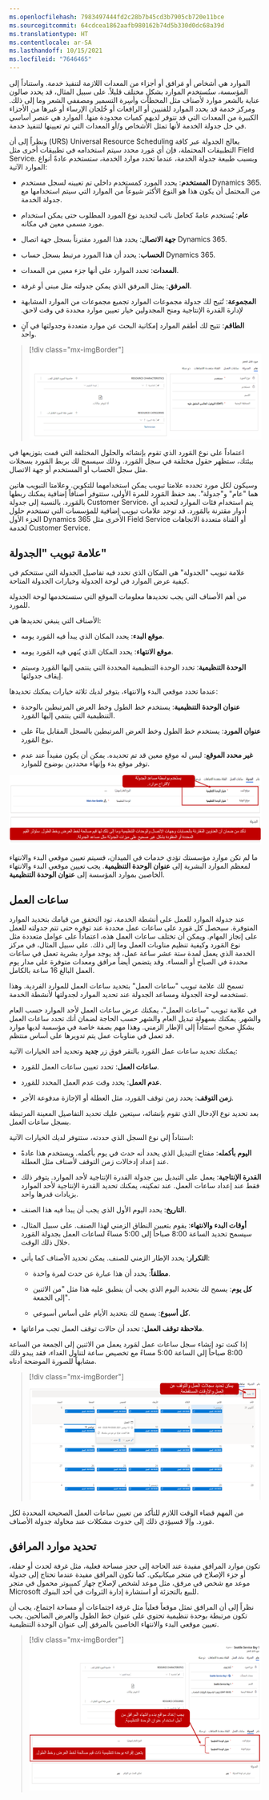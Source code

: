 ```yaml
---
ms.openlocfilehash: 7983497444fd2c28b7b45cd3b7905cb720e11bce
ms.sourcegitcommit: 64cdcea1862aafb980162b74d5b330d0dc68a39d
ms.translationtype: HT
ms.contentlocale: ar-SA
ms.lasthandoff: 10/15/2021
ms.locfileid: "7646465"
---
```

الموارد هي أشخاص أو مَرافق أو أجزاء من المعدات اللازمة لتنفيذ خدمة. واستناداً إلى المؤسسة، ستُستخدم الموارد بشكلٍ مختلف قليلاً. على سبيل المثال، قد يحدد صالون عناية بالشعر موارد لأصناف مثل المحطات وأسِرة التسمير ومصففي الشعر وما إلى ذلك. ومركز خدمة قد يحدد الموارد للفنيين أو الرافعات أو خُلجان الإرساء أو غيرها من الأجزاء الكبيرة من المعدات التي قد تتوفر لديهم كميات محدودة منها. الموارد هي عنصر أساسي في حل جدولة الخدمة لأنها تمثل الأشخاص و/أو المعدات التي تم تعيينها لتنفيذ خدمة.

ونظراً إلى أن (URS) Universal Resource Scheduling يعالج الجدولة عبر كافة التطبيقات المحتملة، فإن أي مَورد محدد سيتم استخدامه في تطبيقات أخرى مثل Field Service. وبسبب طبيعة جدولة الخدمة، عندما تحدد موارد الخدمة، ستستخدم عادةً أنواع الموارد الآتية:

- **المستخدم**: يحدد المورد كمستخدم داخلي تم تعيينه لسجل مستخدم Dynamics 365. من المحتمل أن يكون هذا هو النوع الأكثر شيوعاً من الموارد التي سيتم استخدامها مع جدولة الخدمة.

- **عام**: يُستخدم عامةً كحامل نائب لتحديد نوع المورد المطلوب حتى يمكن استخدام مورد مسمى معين في مكانه.

- **جهة الاتصال**: يحدد هذا المورد مقترناً بسجل جهة اتصال Dynamics 365.

- **الحساب**: يحدد أن هذا المورد مرتبط بسجل حساب Dynamics 365.

- **المعدات**: تحدد الموارد على أنها جزء معين من المعدات.

- **المرفق**: يمثل المرفق الذي يمكن جدولته مثل مبنى أو غرفة.

- **المجموعة**: تُتيح لك جدولة مجموعات الموارد تجميع مجموعات من الموارد المشابهة لإدارة ‏‫القدرة الإنتاجية ومنح المجدولين خيار تعيين موارد محددة في وقت لاحق.

- **الطاقم**: تتيح لك أطقم الموارد إمكانية البحث عن موارد متعددة وجدولتها في آنٍ واحد.

> [!div class="mx-imgBorder"]
> ![لقطة شاشة تظهر نموذج مورد قابل للحجز.](../media/3-resource.png)

اعتماداً على نوع المَورد الذي تقوم بإنشائه والحلول المختلفة التي قمت بتوزيعها في بيئتك، ستظهر حقول مختلفة في سجل المَورد. وذلك سيسمح لك بربط المَورد بسجلات مثل سجل الحساب أو المستخدم أو جهة الاتصال.

وسيكون لكل مورد تحدده علامتا تبويب يمكن استخدامهما للتكوين. وعلامتا التبويب هاتين هما "عام" و"جدولة". بعد حفظ المَورد للمرة الأولى، ستتوفر أصنافاً إضافية يمكنك ربطها بالمَورد. بالنسبة إلى جدولة Customer Service، يتم استخدام فئات الموارد لتحديد أي أدوار مقترنة بالمَورد. قد توجد علامات تبويب إضافية للمؤسسات التي تستخدم حلول الجزء الأول Dynamics 365 الأخرى مثل Field Service أو القناة متعددة الاتجاهات لخدمة Customer Service.

## <a name="scheduling-tab"></a>علامة تبويب "الجدولة"

علامة تبويب "الجدولة" هي المكان الذي تحدد فيه تفاصيل الجدولة التي ستتحكم في كيفية عرض الموارد في لوحة الجدولة وخيارات الجدولة المتاحة.

من أهم الأصناف التي يجب تحديدها معلومات الموقع التي ستستخدمها لوحة الجدولة للمورد.

الأصناف التي ينبغي تحديدها هي:

- **موقع البدء**: يحدد المكان الذي يبدأ فيه المَورد يومه.

- **موقع الانتهاء**: يحدد المكان الذي يُنهي فيه المَورد يومه.

- **الوحدة التنظيمية**: تحدد الوحدة التنظيمية المحددة التي ينتمي إليها المَورد وسيتم إيقاف جدولتها.

عندما تحدد موقعي البدء والانتهاء، يتوفر لديك ثلاثة خيارات يمكنك تحديدها:

- **عنوان الوحدة التنظيمية**: يستخدم خط الطول وخط العرض المرتبطين بالوحدة التنظيمية التي ينتمي إليها المَورد.

- **عنوان المورد**: يستخدم خط الطول وخط العرض المرتبطين بالسجل المقابل بناءً على نوع المَورد.

- **غير محدد الموقع**: ليس له موقع معين قد تم تحديده. 
  يمكن أن يكون مفيداً عند عدم توفر موقع بدء وإنهاء محددين بوضوح للموارد.

![لقطة شاشة توضح علامة تبويب "الجدولة" حيث يمكنك إدخال موقع بدء وإنهاء.](../media/3-scheduling-tab.png)

ما لم تكن موارد مؤسستك تؤدي خدمات في الميدان، فسيتم تعيين موقعي البدء والانتهاء لمعظم الموارد البشرية إلى **عنوان الوحدة التنظيمية**. يجب تعيين موقعي البدء والانتهاء الخاصين بموارد المؤسسة إلى **عنوان الوحدة التنظيمية**.

## <a name="working-hours"></a>ساعات العمل

عند جدولة الموارد للعمل على أنشطة الخدمة، تود التحقق من قيامك بتحديد الموارد المتوفرة. سيحصل كل مَورد على ساعات عمل محددة عند توفره حتى تتم جدولته للعمل على إنجاز المهام. ويمكن أن تختلف ساعات العمل هذه، اعتماداً على عوامل متعددة مثل نوع المَورد وكيفية تنظيم مناوبات العمل وما إلى ذلك. على سبيل المثال، في مركز الخدمة الذي يعمل لمدة ستة عشر ساعة عمل، قد يوجد موارد بشرية تعمل في ساعات محددة في الصباح أو المساء. وقد يتضمن أيضاً مرافق ومعدات متوفرة على مدار يوم العمل البالغ 16 ساعة بالكامل.

تسمح لك علامة تبويب "ساعات العمل" بتحديد ساعات العمل للموارد الفردية. وهذا تستخدمه لوحة الجدولة ومساعد الجدولة عند تحديد الموارد لجدولتها لأنشطة الخدمة.

في علامة تبويب "ساعات العمل"، يمكنك عرض ساعات العمل لأحد الموارد حسب العام والشهر. يمكنك بسهولة تبديل العام والشهر حسب الحاجة لضمان أنك تحدد ساعات العمل بشكلٍ صحيح استناداً إلى الإطار الزمني. وهذا مهم بصفة خاصة في مؤسسة لديها موارد قد تعمل في مناوبات عمل يتم تدويرها على أساس منتظم.

يمكنك تحديد ساعات عمل المَورد بالنقر فوق زر **جديد** وتحديد أحد الخيارات الآتية:

- **ساعات العمل**: تحدد تعيين ساعات العمل للمَورد.

- **عدم العمل**: يحدد وقت عدم العمل المحدد للمَورد.

- **زمن التوقف**: يحدد زمن توقف المَورد، مثل العطلة أو الإجازة مدفوعة الأجر.

بعد تحديد نوع الإدخال الذي تقوم بإنشائه، سيتعين عليك تحديد التفاصيل المعينة المرتبطة بسجل ساعات العمل.

استناداً إلى نوع السجل الذي حددته، ستتوفر لديك الخيارات الآتية:

- **اليوم بأكمله**: مفتاح التبديل الذي يحدد أنه حدث في يوم بأكمله. ويستخدم هذا عادةً عند إعداد إدخالات زمن التوقف لأصناف مثل العطلة.

- **القدرة الإنتاجية**: يعمل على التبديل بين جدولة القدرة الإنتاجية لأحد الموارد. يتوفر ذلك فقط عند إعداد ساعات العمل. عند تمكينه، يمكنك تحديد القدرة الإنتاجية لأحد الموارد بزيادات قدرها واحد.

- **التاريخ**: يحدد اليوم الأول الذي يجب أن يبدأ فيه هذا الصنف.

- **أوقات البدء والانتهاء**: يقوم بتعيين النطاق الزمني لهذا الصنف. على سبيل المثال، سيسمح تحديد الساعة 8:00 صباحاً إلى 5:00 مساءً لساعات العمل بجدولة المَورد خلال ذلك الوقت.

- **التكرار**: يحدد الإطار الزمني للصنف. يمكن تحديد الأصناف كما يأتي:

  - **مطلقاً**: يحدد أن هذا عبارة عن حدث لمرة واحدة.

  - **كل يوم**: يسمح لك بتحديد اليوم الذي يجب أن ينطبق عليه هذا مثل "من الاثنين إلى الجمعة".

  - **كل أسبوع**: يسمح لك بتحديد الأيام على أساس أسبوعي.

- **‏‫ملاحظة توقف العمل‬**: تحدد أن حالات توقف العمل تجب مراعاتها.

إذا كنت تود إنشاء سجل ساعات عمل لمَورد يعمل من الاثنين إلى الجمعة من الساعة 8:00 صباحاً إلى الساعة 5:00 مساءً مع تخصيص ساعة لتناول الغداء، فقد يبدو ذلك مشابهاً للصورة الموضحة أدناه.

> [!div class="mx-imgBorder"]
> ![لقطة شاشة توضح كيفية تحديد ساعات العمل.](../media/3-work-hours.png)

من المهم قضاء الوقت اللازم للتأكد من تعيين ساعات العمل الصحيحة المحددة لكل مَورد. وإلا فسيؤدي ذلك إلى حدوث مشكلات عند محاولة جدولة الأصناف.

## <a name="defining-facility-resources"></a>تحديد موارد المرافق

تكون موارد المرافق مفيدة عند الحاجة إلى حجز مساحة فعلية، مثل غرفة لحدث أو حفلة، أو جزء الإصلاح في متجر ميكانيكي. كما تكون المرافق مفيدة عندما تحتاج إلى جدولة موعد مع شخص في مرفق، مثل موعد لشخص لإصلاح جهاز كمبيوتر محمول في متجر Microsoft للبيع بالتجزئة أو استشارة إدارة الثروات في أحد البنوك.

نظراً إلى أن المرافق تمثل موقعاً فعلياً مثل غرفة اجتماعات أو مساحة اجتماع، يجب أن تكون مرتبطة بوحدة تنظيمية تحتوي على عنوان خط الطول والعرض الصالحين. يجب تعيين موقعي البدء والانتهاء الخاصين بالمرفق إلى عنوان الوحدة التنظيمية.

> [!div class="mx-imgBorder"]
> ![لقطة شاشة توضح عينة من سجلات المرافق.](../media/3-facility.png)
